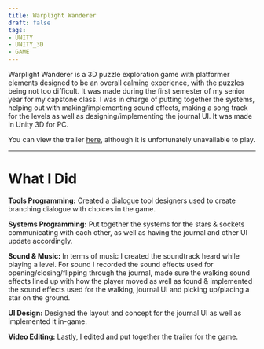 ```yaml
---
title: Warplight Wanderer
draft: false
tags: 
- UNITY
- UNITY_3D
- GAME
---
```

Warplight Wanderer is a 3D puzzle exploration game with platformer elements designed to be an overall calming experience, with the puzzles being not too difficult. It was made during the first semester of my senior year for my capstone class. I was in charge of putting together the systems, helping out with making/implementing sound effects, making a song track for the levels as well as designing/implementing the journal UI. It was made in Unity 3D for PC.

You can view the trailer [here](https://www.youtube.com/watch?v=hwAczg8h-lk), although it is unfortunately unavailable to play.

---
# What I Did
**Tools Programming:** Created a dialogue tool designers used to create branching dialogue with choices in the game.

**Systems Programming:** Put together the systems for the stars & sockets communicating with each other, as well as having the journal and other UI update accordingly.

**Sound & Music:** In terms of music I created the soundtrack heard while playing a level. For sound I recorded the sound effects used for opening/closing/flipping through the journal, made sure the walking sound effects lined up with how the player moved as well as found & implemented the sound effects used for the walking, journal UI and picking up/placing a star on the ground.

**UI Design:** Designed the layout and concept for the journal UI as well as implemented it in-game.

**Video Editing:** Lastly, I edited and put together the trailer for the game.